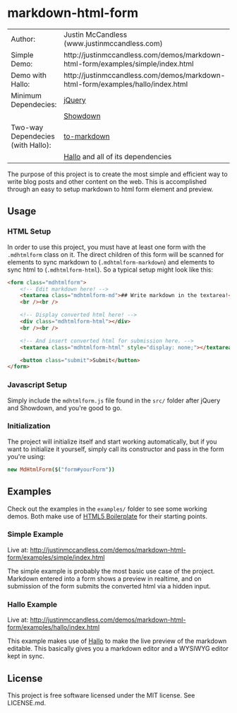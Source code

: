 markdown-html-form
================

<table>
  <tr>
    <td>Author:</td>
    <td>Justin McCandless (www.justinmccandless.com)</td>
  </tr>
  <tr>
    <td>Simple Demo:</td>
    <td>http://justinmccandless.com/demos/markdown-html-form/examples/simple/index.html</td>
  <tr>
    <td>Demo with Hallo:</td>
    <td>http://justinmccandless.com/demos/markdown-html-form/examples/hallo/index.html</td>
  </tr>
  <tr>
    <td>Minimum Dependecies:</td>
    <td><a href="http://www.jquery.com">jQuery</a></td>
  </tr>
  <tr>
    <td></td>
    <td><a href="https://github.com/coreyti/showdown">Showdown</a></td>
  </tr>
  <tr>
    <td>Two-way Dependecies (with Hallo):</td>
    <td><a href="https://github.com/domchristie/to-markdown">to-markdown</a><td>
  </tr>
  <tr>
    <td></td>
    <td><a href="https://github.com/bergie/hallo">Hallo</a> and all of its dependencies</td>
  </tr>
</table>

The purpose of this project is to create the most simple and efficient way to write blog posts and other content on the web.  This is accomplished through an easy to setup markdown to html form element and preview.

## Usage

### HTML Setup

In order to use this project, you must have at least one form with the `.mdhtmlform` class on it.  The direct children of this form will be scanned for elements to sync markdown to (`.mdhtmlform-markdown`) and elements to sync html to (`.mdhtmlform-html`).  So a typical setup might look like this:

```html
<form class="mdhtmlform">
    <!-- Edit markdown here! -->
    <textarea class="mdhtmlform-md">## Write markdown in the textarea!</textarea>
    <br /><br />

    <!-- Display converted html here! -->
    <div class="mdhtmlform-html"></div>
    <br /><br />

    <!-- And insert converted html for submission here. -->
    <textarea class="mdhtmlform-html" style="display: none;"></textarea>

    <button class="submit">Submit</button>
</form>
```

### Javascript Setup

Simply include the `mdhtmlform.js` file found in the `src/` folder after jQuery and Showdown, and you're good to go.

### Initialization

The project will initialize itself and start working automatically, but if you want to initialize it yourself, simply call its constructor and pass in the form you're using:

```coffeescript
new MdHtmlForm($("form#yourForm"))
```

## Examples

Check out the examples in the `examples/` folder to see some working demos.  Both make use of [HTML5 Boilerplate](http://www.html5boilerplate.com) for their starting points.

### Simple Example

Live at: http://justinmccandless.com/demos/markdown-html-form/examples/simple/index.html

The simple example is probably the most basic use case of the project.  Markdown entered into a form shows a preview in realtime, and on submission of the form submits the converted html via a hidden input.

### Hallo Example

Live at: http://justinmccandless.com/demos/markdown-html-form/examples/hallo/index.html

This example makes use of [Hallo](https://github.com/bergie/hallo) to make the live preview of the markdown editable.  This basically gives you a markdown editor and a WYSIWYG editor kept in sync.

## License

This project is free software licensed under the MIT license.  See LICENSE.md.

